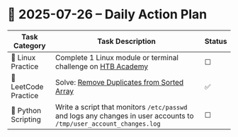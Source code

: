# 📌 2025-07-26 – Daily Action Plan
| Task Category        | Task Description                                                                                                    | Status |
| -------------------- | ------------------------------------------------------------------------------------------------------------------- | ------ |
| 🐧 Linux Practice    | Complete 1 Linux module or terminal challenge on [HTB Academy](https://academy.hackthebox.com/)                     | ☐      |
| 🧠 LeetCode Practice | Solve: [Remove Duplicates from Sorted Array](https://leetcode.com/problems/remove-duplicates-from-sorted-array/)    | ✅      |
| 🐍 Python Scripting  | Write a script that monitors `/etc/passwd` and logs any changes in user accounts to `/tmp/user_account_changes.log` | ☐      |
